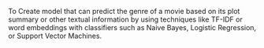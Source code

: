 To Create  model that can predict the genre of a movie based on its plot summary or other textual information by using techniques like TF-IDF or word embeddings with classifiers such as Naive Bayes, Logistic Regression, or Support Vector Machines.
